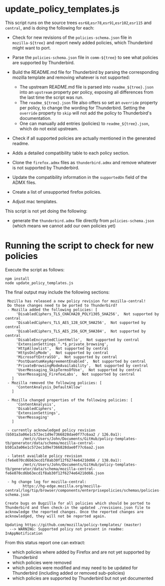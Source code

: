 update_policy_templates.js
==========================

This script runs on the source trees `esr68`,`esr78`,`esr91`,`esr102`,`esr115` and `central`, and is doing the following for each:

* Check for new revisions of the `policies-schema.json` file in `mozilla-${tree}` and report newly added policies, which Thunderbird might want to port.
* Parse the `policies-schema.json` file in `comm-${tree}` to see what policies are supported by Thunderbird.
* Build the README.md file for Thunderbird by parsing the corresponding mozilla template and removing whatever is not supported:
    - The upstream README.md file is parsed into `readme_${tree}.json` into an `upstream` property per policy, exposing all differences from the last time the script was run.
    - The `readme_${tree}.json` file also offers so set an `override` property per policy, to change the wording for Thunderbird. Setting the `override` property to `skip` will not add the policy to Thunderbird's documentation.
    - One can manually add entries (policies) to `readme_${tree}.json`, which do not exist upstream.

* Check if all supported policies are actually mentioned in the generated readme.
* Adds a detailed compatibility table to each policy section.
* Clone the `firefox.admx` files as `thunderbird.admx` and remove whatever is not supported by Thunderbird.
* Update the compatibility information in the `supportedOn` field of the ADMX files.
* Create a list of unsupported firefox policies.
* Adjust mac templates.

This script is not yet doing the following:
* generate the `thunderbird.admx` file directly from `policies-schema.json` (which means we cannot add our own policies yet)

Running the script to check for new policies
============================================

Execute the script as follows:

```
npm install
node update_policy_templates.js
```

The final output may include the following sections:

```
 Mozilla has released a new policy revision for mozilla-central!
 Do those changes need to be ported to Thunderbird?
 - Mozilla added the following policies: [
     'DisabledCiphers_TLS_CHACHA20_POLY1305_SHA256',  Not supported by central
     'DisabledCiphers_TLS_AES_128_GCM_SHA256',  Not supported by central
     'DisabledCiphers_TLS_AES_256_GCM_SHA384',  Not supported by central
     'DisableEncryptedClientHello',  Not supported by central
     'ExtensionSettings_^.*$_private_browsing',
     'HttpAllowlist',  Not supported by central
     'HttpsOnlyMode',  Not supported by central
     'MicrosoftEntraSSO',  Not supported by central
     'PostQuantumKeyAgreementEnabled',  Not supported by central
     'PrivateBrowsingModeAvailability',  Not supported by central
     'UserMessaging_SkipTermsOfUse',  Not supported by central
     'UserMessaging_FirefoxLabs',  Not supported by central
   ]
 - Mozilla removed the following policies: [
     'ContentAnalysis_DefaultAllow'
   ]
 
 - Mozilla changed properties of the following policies: [
     'ContentAnalysis',
     'DisabledCiphers',
     'ExtensionSettings',
     'UserMessaging'
   ]

 - currently acknowledged policy revision (b501a3a06e1c572ec1d9e7366828dae0f77c6aa2 / 126.0a1):
        /mnt/c/Users/John/Documents/GitHub/policy-templates-tb/generator/data/schema/mozilla-central-b501a3a06e1c572ec1d9e7366828dae0f77c6aa2.json

 - latest available policy revision (fe6e070cd6b63ecd1f8ab30f12f6274e64210d66 / 138.0a1):
        /mnt/c/Users/John/Documents/GitHub/policy-templates-tb/generator/data/schema/mozilla-central-fe6e070cd6b63ecd1f8ab30f12f6274e64210d66.json

 - hg change log for mozilla-central:
        https://hg-edge.mozilla.org/mozilla-central/log/tip/browser/components/enterprisepolicies/schemas/policies-schema.json

Create bugs on Bugzilla for all policies which should be ported to Thunderbird and then check-in the updated ./revisions.json file to acknowledge the reported changes. Once the reported changes are acknowledged, they will not be reported again.

Updating https://github.com/mozilla/policy-templates/ (master)
  --> WARNING: Supported policy not present in readme: InAppNotification
```

From this status report one can extract:
* which policies where added by Firefox and are not yet supported by Thunderbird
* which policies were removed
* which policies were modified and may need to be updated for Thunderbird (including added or removed sub-policies)
* which policies are supported by Thunderbird but not yet documented
